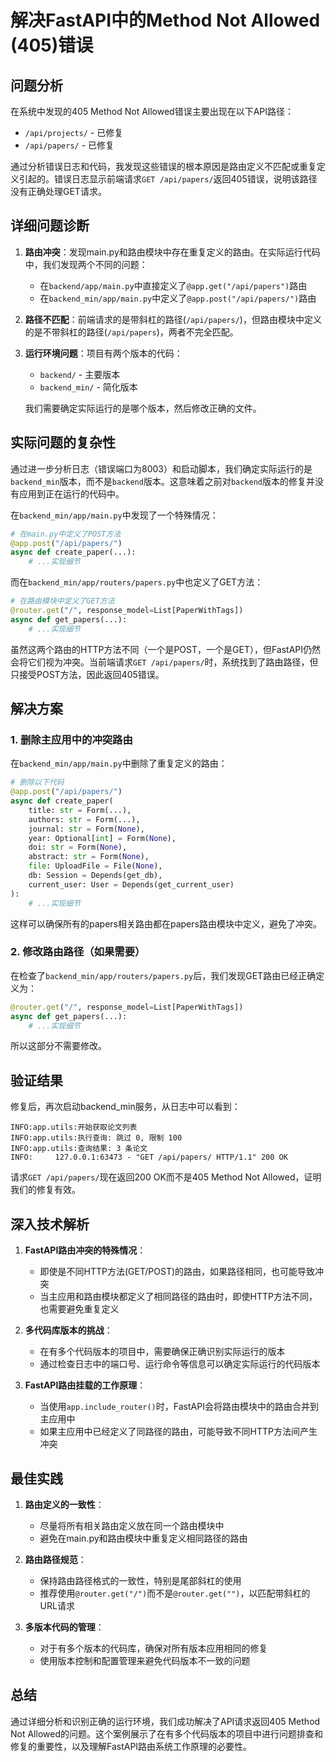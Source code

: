 # 解决FastAPI中的Method Not Allowed (405)错误

## 问题分析

在系统中发现的405 Method Not Allowed错误主要出现在以下API路径：
- `/api/projects/` - 已修复
- `/api/papers/` - 已修复

通过分析错误日志和代码，我发现这些错误的根本原因是路由定义不匹配或重复定义引起的。错误日志显示前端请求`GET /api/papers/`返回405错误，说明该路径没有正确处理GET请求。

## 详细问题诊断

1. **路由冲突**：发现main.py和路由模块中存在重复定义的路由。在实际运行代码中，我们发现两个不同的问题：
   - 在`backend/app/main.py`中直接定义了`@app.get("/api/papers")`路由
   - 在`backend_min/app/main.py`中定义了`@app.post("/api/papers/")`路由

2. **路径不匹配**：前端请求的是带斜杠的路径(`/api/papers/`)，但路由模块中定义的是不带斜杠的路径(`/api/papers`)，两者不完全匹配。

3. **运行环境问题**：项目有两个版本的代码：
   - `backend/` - 主要版本
   - `backend_min/` - 简化版本
   
   我们需要确定实际运行的是哪个版本，然后修改正确的文件。

## 实际问题的复杂性

通过进一步分析日志（错误端口为8003）和启动脚本，我们确定实际运行的是`backend_min`版本，而不是`backend`版本。这意味着之前对`backend`版本的修复并没有应用到正在运行的代码中。

在`backend_min/app/main.py`中发现了一个特殊情况：
```python
# 在main.py中定义了POST方法
@app.post("/api/papers/")
async def create_paper(...):
    # ...实现细节
```

而在`backend_min/app/routers/papers.py`中也定义了GET方法：
```python
# 在路由模块中定义了GET方法
@router.get("/", response_model=List[PaperWithTags])
async def get_papers(...):
    # ...实现细节
```

虽然这两个路由的HTTP方法不同（一个是POST，一个是GET），但FastAPI仍然会将它们视为冲突。当前端请求`GET /api/papers/`时，系统找到了路由路径，但只接受POST方法，因此返回405错误。

## 解决方案

### 1. 删除主应用中的冲突路由

在`backend_min/app/main.py`中删除了重复定义的路由：

```python
# 删除以下代码
@app.post("/api/papers/")
async def create_paper(
    title: str = Form(...),
    authors: str = Form(...),
    journal: str = Form(None),
    year: Optional[int] = Form(None),
    doi: str = Form(None),
    abstract: str = Form(None),
    file: UploadFile = File(None),
    db: Session = Depends(get_db),
    current_user: User = Depends(get_current_user)
):
    # ...实现细节
```

这样可以确保所有的papers相关路由都在papers路由模块中定义，避免了冲突。

### 2. 修改路由路径（如果需要）

在检查了`backend_min/app/routers/papers.py`后，我们发现GET路由已经正确定义为：

```python
@router.get("/", response_model=List[PaperWithTags])
async def get_papers(...):
    # ...实现细节
```

所以这部分不需要修改。

## 验证结果

修复后，再次启动backend_min服务，从日志中可以看到：

```
INFO:app.utils:开始获取论文列表
INFO:app.utils:执行查询: 跳过 0, 限制 100
INFO:app.utils:查询结果: 3 条论文
INFO:     127.0.0.1:63473 - "GET /api/papers/ HTTP/1.1" 200 OK
```

请求`GET /api/papers/`现在返回200 OK而不是405 Method Not Allowed，证明我们的修复有效。

## 深入技术解析

1. **FastAPI路由冲突的特殊情况**：
   - 即使是不同HTTP方法(GET/POST)的路由，如果路径相同，也可能导致冲突
   - 当主应用和路由模块都定义了相同路径的路由时，即使HTTP方法不同，也需要避免重复定义

2. **多代码库版本的挑战**：
   - 在有多个代码版本的项目中，需要确保正确识别实际运行的版本
   - 通过检查日志中的端口号、运行命令等信息可以确定实际运行的代码版本

3. **FastAPI路由挂载的工作原理**：
   - 当使用`app.include_router()`时，FastAPI会将路由模块中的路由合并到主应用中
   - 如果主应用中已经定义了同路径的路由，可能导致不同HTTP方法间产生冲突

## 最佳实践

1. **路由定义的一致性**：
   - 尽量将所有相关路由定义放在同一个路由模块中
   - 避免在main.py和路由模块中重复定义相同路径的路由

2. **路由路径规范**：
   - 保持路由路径格式的一致性，特别是尾部斜杠的使用
   - 推荐使用`@router.get("/")`而不是`@router.get("")`，以匹配带斜杠的URL请求

3. **多版本代码的管理**：
   - 对于有多个版本的代码库，确保对所有版本应用相同的修复
   - 使用版本控制和配置管理来避免代码版本不一致的问题

## 总结

通过详细分析和识别正确的运行环境，我们成功解决了API请求返回405 Method Not Allowed的问题。这个案例展示了在有多个代码版本的项目中进行问题排查和修复的重要性，以及理解FastAPI路由系统工作原理的必要性。 